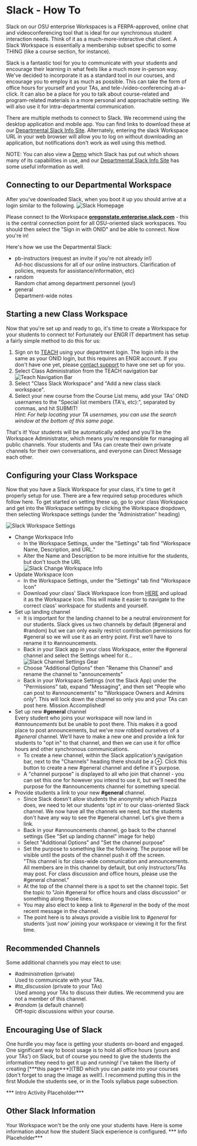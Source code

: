 # Slack - How To

Slack on our OSU enterprise Workspaces is a FERPA-approved, online chat and videoconferencing tool that is ideal for our synchronous student interaction needs. Think of it as a much-more-interactive chat client.  A Slack Workspace is essentially a membership subset specific to some THING (like a course section, for instance).

Slack is a fantastic tool for you to communicate with your students and encourage their learning in what feels like a much more in-person way. We've decided to incorporate it as a standard tool in our courses, and encourage you to employ it as much as possible.  This can take the form of office hours for yourself and your TAs, and tele-/video-conferencing at-a-click.  It can also be a place for you to talk about course-related and program-related materials in a more personal and approachable setting.  We will also use it for intra-departmental communication.

There are multiple methods to connect to Slack.  We recommend using the desktop application and mobile app. You can find links to download these at our [Departmental Slack Info Site](https://it.engineering.oregonstate.edu/slack). Alternately, entering the slack Workspace URL in your web browser will allow you to log on without downloading an application, but notifications don't work as well using this method.

NOTE: You can also view a [Demo](https://slackdemo.com/) which Slack has put out which shows many of its capabilities in use, and our [Departmental Slack Info Site](https://it.engineering.oregonstate.edu/slack) has some useful information as well.

## Connecting to our Departmental Workspace
After you've downloaded Slack, when you boot it up you should arrive at a login similar to the following. 
![Slack Homepage](images/SlackWorkspaceConnection.png "Slack Homepage")

Please connect to the Workspace [**__oregonstate.enterprise.slack.com__**](oregonstate.enterprise.slack.com) - this is the central connection point for all OSU-oriented slack workspaces. You should then select the "Sign in with ONID" and be able to connect. Now you're in!

Here's how we use the Departmental Slack:
- pb-instructors (request an invite if you're not already in!)   
  Ad-hoc discussions for all of our online instructors. Clarification of policies, requests for assistance/information, etc)
- random   
  Random chat among department personnel (you!)
- general   
  Department-wide notes

## Starting a new Class Workspace
Now that you're set up and ready to go, it's time to create a Workspace for your students to connect to!  Fortunately our ENGR IT department has setup a fairly simple method to do this for us:

1. Sign on to [TEACH](https://teach.engr.oregonstate.edu/) using your department login.  The login info is the same as your ONID login, but this requires an ENGR account. If you don't have one yet, please [contact support](https://it.engineering.oregonstate.edu/webform/email-support-engineering-it) to have one set up for you.
2. Select Class Administration from the TEACH navigation bar   
![Teach Navigation Bar](images/TeachClassAdministration.png "Teach Navigation Bar")
3. Select "Class Slack Workspace" and "Add a new class slack workspace".
4. Select your new course from the Course List menu, add your TAs' ONID usernames to the "Special list members (TA's, etc):", separated by commas, and hit SUBMIT!   
*Hint: For help locating your TA usernames, you can use the search window at the bottom of this same page.*

That's it! Your students will be automatically added and you'll be the Workspace Administrator, which means you're responsible for managing all public channels.  Your students and TAs can create their own private channels for their own conversations, and everyone can Direct Message each other.

## Configuring your Class Workspace
Now that you have a Slack Workspace for your class, it's time to get it properly setup for use.  There are a few required setup procedures which follow here. To get started on setting these up, go to your class Workspace and get into the Workspace settings by clicking the Workspace dropdown, then selecting Workspace settings (under the "Administration" heading)

![Slack Workspace Settings](images/SlackWorkplaceSettings.png "Slack Workspace Settings")
- Change Workspace Info
  - In the Workspace Settings, under the "Settings" tab find "Workspace Name, Description, and URL."
  - Alter the Name and Description to be more intuitive for the students, but don't touch the URL   
  ![Slack Change Workspace Info](images/SlackChangeWorkspaceInfo.png "Slack Change Workspace Info")
- Update Workspace Icon 
  - In the Workspace Settings, under the "Settings" tab find "Workspace Icon"
  - Download your class' Slack Workspace Icon from [HERE](https://drive.google.com/drive/folders/1RKscY825h54A9blY-hL6_dQesOgg6TG9) and upload it as the Workspace Icon. This will make it easier to navigate to the correct class' workspace for students and yourself.
- Set up landing channel
  - It is important for the landing channel to be a neutral environment for our students.  Slack gives us two channels by default (#general and #random) but we can only easily restrict contribution permissions for #general so we will use it as an entry point.  First we'll have to rename it to #announcements.
  - Back in your Slack app in your class Workspace, enter the #general channel and select the Settings wheel for it...   
  ![Slack Channel Settings Gear](images/SlackChannelSettingsWheel.png "Slack Channel Settings Gear")
  - Choose "Additional Options" then "Rename this Channel" and rename the channel to "announcements"
  - Back in your Workspace Settings (not the Slack App) under the "Permissions" tab, expand "Messaging", and then set "People who can post to #announcements" to "Workspace Owners and Admins only".  This will lock down the channel so only you and your TAs can post here. Mission Accomplished!
- Set up new **__#general__** channel   
  Every student who joins your workspace will now land in *#announcements* but be unable to post there.  This makes it a good place to post announcements, but we've now robbed ourselves of a *#general* channel. We'll have to make a new one and provide a link for students to "opt in" to that channel, and then we can use it for office hours and other synchronous communications.
  - To create a new channel, within the Slack application's navigation bar, next to the "Channels" heading there should be a ⊕. Click this button to create a new #general channel and define it's purpose. 
  - A "channel purpose" is displayed to all who join that channel - you can set this one for however you intend to use it, but we'll need the purpose for the #announcements channel for something special.
- Provide students a link to your new **__#general__** channel. 
  - Since Slack doesn't allow students the anonymity which Piazza does, we need to let our students 'opt in' to our class-oriented Slack channel.  We now have all the channels we need, but the students don't have any way to see the #general channel. Let's give them a link.
  - Back in your #announcements channel, go back to the channel settings (See "Set up landing channel" image for help)
  - Select "Additional Options" and "Set the channel purpose"
  - Set the purpose to something like the following. The purpose will be visible until the posts of the channel push it off the screen.   
  "This channel is for class-wide communication and announcements. All members are in this channel by default, but only Instructors/TAs may post. For class discussion and office hours, please use the #general channel."
  - At the top of the channel there is a spot to set the channel topic. Set the topic to "Join #general for office hours and class discussion" or something along those lines.
  - You may also elect to keep a link to *#general* in the body of the most recent message in the channel.
  - The point here is to always provide a visible link to *#general* for students 'just now' joining your workspace or viewing it for the first time.
  
## Recommended Channels
Some additional channels you may elect to use:

- *#administration* (private)   
Used to communicate with your TAs.
- *#ta_discussion* (private to your TAs)   
Used among your TAs to discuss their duties.  We recommend you are not a member of this channel.
- *#random* (a default channel)   
Off-topic discussions within your course.


## Encouraging Use of Slack
One hurdle you may face is getting your students on-board and engaged. One significant way to boost usage is to hold all office hours (yours and your TAs') on Slack, but of course you need to give the students the information they need to get it up and running! I've taken the liberty of creating [\*\*\*this page\*\*\*](TBD which you can paste into your courses (don't forget to snag the image as well!). I recommend putting this in the first Module the students see, or in the Tools syllabus page subsection.

\*\*\* Intro Activity Placeholder\*\*\*

## Other Slack Information
Your Workspace won't be the only one your students have.  Here is some information about how the student Slack experience is configured.
\*\*\* Info Placeholder\*\*\*
